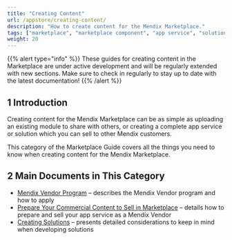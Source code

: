```yaml
---
title: "Creating Content"
url: /appstore/creating-content/
description: "How to create content for the Mendix Marketplace."
tags: ["marketplace", "marketplace component", "app service", "solution"]
weight: 20
---
```


{{% alert type="info" %}}
These guides for creating content in the Marketplace are under active development and will be regularly extended with new sections. Make sure to check in regularly to stay up to date with the latest documentation!
{{% /alert %}}

## 1 Introduction

Creating content for the Mendix Marketplace can be as simple as uploading an existing module to share with others, or creating a complete app service or solution which you can sell to other Mendix customers.

This category of the Marketplace Guide covers all the things you need to know when creating content for the Mendix Marketplace.

## 2 Main Documents in This Category

* [Mendix Vendor Program](/appstore/creating-content/vendor-program/) – describes the Mendix Vendor program and how to apply
* [Prepare Your Commercial Content to Sell in Marketplace](/appstore/creating-content/prepare/) – details how to prepare and sell your app service as a Mendix Vendor
* [Creating Solutions](/appstore/creating-content/sol-solutions-guide/) – presents detailed considerations to keep in mind when developing solutions
